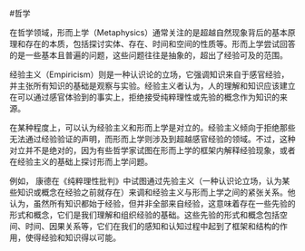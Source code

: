 #哲学

在哲学领域，形而上学（Metaphysics）通常关注的是超越自然现象背后的基本原理和存在的本质，包括探讨实体、存在、时间和空间的性质等。形而上学尝试回答的是一些基本且普遍的问题，这些问题往往是抽象的，超出了经验可及的范围。

  

经验主义（Empiricism）则是一种认识论的立场，它强调知识来自于感官经验，并主张所有知识的基础是观察与实验。经验主义者认为，人的理解和知识应该建立在可以通过感官体验到的事实上，拒绝接受纯粹理性或先验的概念作为知识的来源。

  

在某种程度上，可以认为经验主义和形而上学是对立的。经验主义倾向于拒绝那些无法通过经验验证的声明，而形而上学则涉及到超越感官经验的领域。不过，这种对立并不是绝对的，因为有些哲学家试图在形而上学的框架内解释经验现象，或者在经验主义的基础上探讨形而上学问题。

  

例如，  康德在《纯粹理性批判》中试图通过先验主义（一种认识论立场，认为某些知识或概念在经验之前就存在）来调和经验主义与形而上学之间的紧张关系。他认为，虽然所有知识都始于经验，但并非全部来自经验，这意味着存在一些先验的形式和概念，它们是我们理解和组织经验的基础。这些先验的形式和概念包括空间、时间、因果关系等，它们在我们的感知和认知过程中起到了框架和结构的作用，使得经验和知识得以可能。